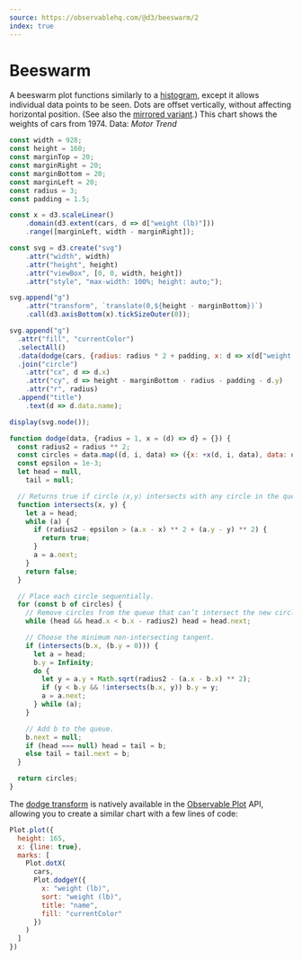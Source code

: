 ```yaml
---
source: https://observablehq.com/@d3/beeswarm/2
index: true
---
```


# Beeswarm

A beeswarm plot functions similarly to a [histogram](./histogram), except it allows individual data points to be seen. Dots are offset vertically, without affecting horizontal position. (See also the [mirrored variant](./beeswarm-mirrored).) This chart shows the weights of cars from 1974. Data: _Motor Trend_

```js echo
const width = 928;
const height = 160;
const marginTop = 20;
const marginRight = 20;
const marginBottom = 20;
const marginLeft = 20;
const radius = 3;
const padding = 1.5;

const x = d3.scaleLinear()
    .domain(d3.extent(cars, d => d["weight (lb)"]))
    .range([marginLeft, width - marginRight]);

const svg = d3.create("svg")
    .attr("width", width)
    .attr("height", height)
    .attr("viewBox", [0, 0, width, height])
    .attr("style", "max-width: 100%; height: auto;");

svg.append("g")
    .attr("transform", `translate(0,${height - marginBottom})`)
    .call(d3.axisBottom(x).tickSizeOuter(0));

svg.append("g")
  .attr("fill", "currentColor")
  .selectAll()
  .data(dodge(cars, {radius: radius * 2 + padding, x: d => x(d["weight (lb)"])}))
  .join("circle")
    .attr("cx", d => d.x)
    .attr("cy", d => height - marginBottom - radius - padding - d.y)
    .attr("r", radius)
  .append("title")
    .text(d => d.data.name);

display(svg.node());
```

```js echo
function dodge(data, {radius = 1, x = (d) => d} = {}) {
  const radius2 = radius ** 2;
  const circles = data.map((d, i, data) => ({x: +x(d, i, data), data: d})).sort((a, b) => a.x - b.x);
  const epsilon = 1e-3;
  let head = null,
    tail = null;

  // Returns true if circle ⟨x,y⟩ intersects with any circle in the queue.
  function intersects(x, y) {
    let a = head;
    while (a) {
      if (radius2 - epsilon > (a.x - x) ** 2 + (a.y - y) ** 2) {
        return true;
      }
      a = a.next;
    }
    return false;
  }

  // Place each circle sequentially.
  for (const b of circles) {
    // Remove circles from the queue that can’t intersect the new circle b.
    while (head && head.x < b.x - radius2) head = head.next;

    // Choose the minimum non-intersecting tangent.
    if (intersects(b.x, (b.y = 0))) {
      let a = head;
      b.y = Infinity;
      do {
        let y = a.y + Math.sqrt(radius2 - (a.x - b.x) ** 2);
        if (y < b.y && !intersects(b.x, y)) b.y = y;
        a = a.next;
      } while (a);
    }

    // Add b to the queue.
    b.next = null;
    if (head === null) head = tail = b;
    else tail = tail.next = b;
  }

  return circles;
}
```

The [dodge transform](/plot/transforms/dodge) is natively available in the [Observable Plot](/plot/) API, allowing you to create a similar chart with a few lines of code:

```js echo
Plot.plot({
  height: 165,
  x: {line: true},
  marks: [
    Plot.dotX(
      cars,
      Plot.dodgeY({
        x: "weight (lb)",
        sort: "weight (lb)",
        title: "name",
        fill: "currentColor"
      })
    )
  ]
})
```
